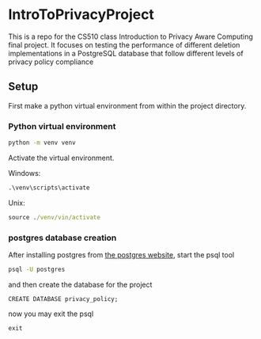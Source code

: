 # IntroToPrivacyProject

This is a repo for the CS510 class Introduction to Privacy Aware Computing final project. It focuses on testing the performance of different deletion implementations in a PostgreSQL database that follow different levels of privacy policy compliance

## Setup

First make a python virtual environment from within the project directory.

### Python virtual environment

```cmd
python -m venv venv
```

Activate the virtual environment.

Windows:

```cmd
.\venv\scripts\activate
```

Unix:

```cmd
source ./venv/vin/activate
```

### postgres database creation

After installing postgres from [the postgres website](https://www.postgresql.org/download/), start the psql tool

```cmd
psql -U postgres
```

and then create the database for the project

```psql
CREATE DATABASE privacy_policy;
```

now you may exit the psql

```psql
exit
```

